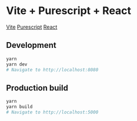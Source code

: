 # Vite + Purescript + React

[Vite](https://vitejs.dev/)
[Purescript](https://purescript.org/)
[React](https://reactjs.org/)

## Development

```bash
yarn
yarn dev
# Navigate to http://localhost:8080
```

## Production build

```bash
yarn
yarn build
# Navigate to http://localhost:5000
```

